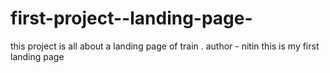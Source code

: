 # first-project--landing-page-
this project is all about a landing page of train .
author - nitin 
this is my first landing page 
